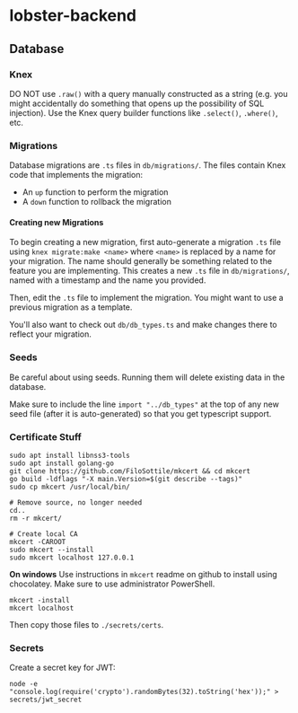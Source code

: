 # lobster-backend

## Database

### Knex

DO NOT use `.raw()` with a query manually constructed as a string (e.g. you might accidentally do something that opens up the possibility of SQL injection). Use the Knex query builder functions like `.select()`, `.where()`, etc.

### Migrations

Database migrations are `.ts` files in `db/migrations/`. The files contain Knex code that implements the migration:

- An `up` function to perform the migration
- A `down` function to rollback the migration

#### Creating new Migrations

To begin creating a new migration, first auto-generate a migration `.ts` file using `knex migrate:make <name>` where `<name>` is replaced by a name for your migration. The name should generally be something related to the feature you are implementing. This creates a new `.ts` file in `db/migrations/`, named with a timestamp and the name you provided.

Then, edit the `.ts` file to implement the migration. You might want to use a previous migration as a template.

You'll also want to check out `db/db_types.ts` and make changes there to reflect your migration.

### Seeds

Be careful about using seeds. Running them will delete existing data in the database.

Make sure to include the line `import "../db_types"` at the top of any new seed file (after it is auto-generated) so that you get typescript support.

### Certificate Stuff

```console
sudo apt install libnss3-tools
sudo apt install golang-go
git clone https://github.com/FiloSottile/mkcert && cd mkcert
go build -ldflags "-X main.Version=$(git describe --tags)"
sudo cp mkcert /usr/local/bin/

# Remove source, no longer needed
cd..
rm -r mkcert/

# Create local CA
mkcert -CAROOT
sudo mkcert --install
sudo mkcert localhost 127.0.0.1

```

**On windows**
Use instructions in `mkcert` readme on github to install using chocolatey.
Make sure to use administrator PowerShell.

```console
mkcert -install
mkcert localhost
```

Then copy those files to `./secrets/certs`.


### Secrets

Create a secret key for JWT:
```
node -e "console.log(require('crypto').randomBytes(32).toString('hex'));" > secrets/jwt_secret
```